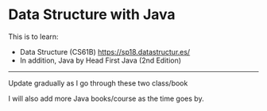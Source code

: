 # Data Structure with Java

This is to learn:
* Data Structure (CS61B) https://sp18.datastructur.es/
* In addition, Java by Head First Java (2nd Edition)


---
Update gradually as I go through these two class/book

I will also add more Java books/course as the time goes by.
